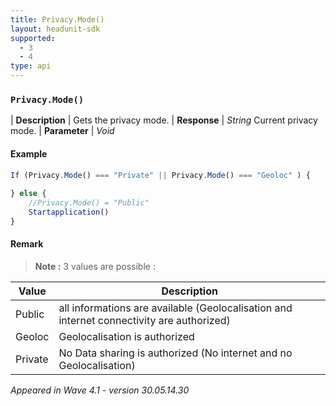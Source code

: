 ```yaml
---
title: Privacy.Mode()
layout: headunit-sdk
supported:
  - 3
  - 4
type: api
---
```


### `Privacy.Mode()`

| **Description** | Gets the privacy mode.
| **Response** | *String*  Current privacy mode.
| **Parameter**   | *Void*

#### Example

```javascript
If (Privacy.Mode() === "Private" || Privacy.Mode() === "Geoloc" ) {
	
} else {
	//Privacy.Mode() = "Public"
	Startapplication()
}
```

#### Remark

>**Note :** 3 values are possible :

Value | Description
----|----
Public | all informations are available (Geolocalisation and internet connectivity are authorized)
Geoloc | Geolocalisation is authorized
Private | No Data sharing is authorized (No internet and no Geolocalisation)

*Appeared in Wave 4.1 - version 30.05.14.30*
